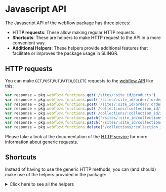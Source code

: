 # Javascript API

The Javascript API of the webflow package has three pieces:

- **HTTP requests**: These allow making regular HTTP requests.
- **Shortcuts**: These are helpers to make HTTP request to the API in a more convenient way.
- **Additional Helpers**: These helpers provide additional features that facilitate or improves the package usage in SLINGR.

## HTTP requests
You can make `GET`,`POST`,`PUT`,`PATCH`,`DELETE` requests to the [webflow API](API_URL_HERE) like this:
```javascript
var response = pkg.webflow.functions.get('/sites/:site_id/products')
var response = pkg.webflow.functions.post('/sites/:site_id/order/:order_id/fulfill', body)
var response = pkg.webflow.functions.post('/sites/:site_id/order/:order_id/fulfill')
var response = pkg.webflow.functions.put('/collections/:collection_id/items/:item_id', body)
var response = pkg.webflow.functions.put('/collections/:collection_id/items/:item_id')
var response = pkg.webflow.functions.patch('/sites/:site_id/collections/:collection_id/items/:item_id/inventory', body)
var response = pkg.webflow.functions.patch('/sites/:site_id/collections/:collection_id/items/:item_id/inventory')
var response = pkg.webflow.functions.delete('/collections/:collection_id/items/:item_id')
```

Please take a look at the documentation of the [HTTP service](https://github.com/slingr-stack/http-service)
for more information about generic requests.

## Shortcuts

Instead of having to use the generic HTTP methods, you can (and should) make use of the helpers provided in the package:
<details>
    <summary>Click here to see all the helpers</summary>

<br>

* API URL: '/collections/:collection_id'
* HTTP Method: 'GET'
* More info: https://developers.webflow.com/reference/get-collection
```javascript
pkg.webflow.functions.collections.get(collectionId)
```
---
* API URL: '/collections/:collection_id/items'
* HTTP Method: 'GET'
* More info: https://developers.webflow.com/reference/get-items
```javascript
pkg.webflow.functions.collections.items.get(collectionId)
```
---
* API URL: '/collections/:collection_id/items'
* HTTP Method: 'POST'
* More info: https://developers.webflow.com/reference/create-item
```javascript
pkg.webflow.functions.collections.items.post(collectionId, body)
```
---
* API URL: '/collections/:collection_id/items/:item_id'
* HTTP Method: 'GET'
* More info: https://developers.webflow.com/reference/get-item
```javascript
pkg.webflow.functions.collection.collections.items.get(collectionId, itemId)
```
---
* API URL: '/collections/:collection_id/items/:item_id'
* HTTP Method: 'PUT'
* More info: https://developers.webflow.com/reference/update-item
```javascript
pkg.webflow.functions.collections.items.put(collectionId, itemId, body)
```
---
* API URL: '/collections/:collection_id/items/:item_id'
* HTTP Method: 'PATCH'
* More info: https://developers.webflow.com/reference/patch-item
```javascript
pkg.webflow.functions.collections.items.patch(collectionId, itemId, body)
```
---
* API URL: '/collections/:collection_id/items/:item_id'
* HTTP Method: 'DELETE'
* More info: https://developers.webflow.com/reference/remove-item
```javascript
pkg.webflow.functions.collection.collections.items.delete(collectionId, itemId)
```
---
* API URL: '/sites'
* HTTP Method: 'GET'
* More info: https://developers.webflow.com/reference/list-sites
```javascript
pkg.webflow.functions.sites.get()
```
---
* API URL: '/sites/:site_id'
* HTTP Method: 'GET'
* More info: https://developers.webflow.com/reference/list-sites
```javascript
pkg.webflow.functions.sites.get()
```
---
* API URL: '/sites/:site_id/collections'
* HTTP Method: 'GET'
* More info: https://developers.webflow.com/reference/list-collections
```javascript
pkg.webflow.functions.sites.collections.get(siteId)
```
---
* API URL: '/sites/:site_id/domains'
* HTTP Method: 'GET'
* More info: https://developers.webflow.com/reference/domains
```javascript
pkg.webflow.functions.sites.domains.get(siteId)
```
---
* API URL: '/sites/:site_id/orders'
* HTTP Method: 'GET'
* More info: https://developers.webflow.com/reference/list-orders
```javascript
pkg.webflow.functions.sites.orders.get(siteId)
```
---
* API URL: '/sites/:site_id/products'
* HTTP Method: 'GET'
* More info: https://developers.webflow.com/reference/list-products
```javascript
pkg.webflow.functions.sites.products.get(siteId)
```
---
* API URL: '/sites/:site_id/products'
* HTTP Method: 'POST'
* More info: https://developers.webflow.com/reference/create-product
```javascript
pkg.webflow.functions.sites.products.post(siteId, body)
```
---
* API URL: '/sites/:site_id/products'
* HTTP Method: 'PATCH'
* More info: https://developers.webflow.com/reference/update-product
```javascript
pkg.webflow.functions.sites.products.patch(siteId, body)
```
---
* API URL: '/sites/:site_id/publish'
* HTTP Method: 'POST'
* More info: https://developers.webflow.com/reference/publish-site
```javascript
pkg.webflow.functions.sites.publish.post(siteId, body)
```
---
* API URL: '/sites/:site_id/users'
* HTTP Method: 'GET'
* More info: https://developers.webflow.com/reference/list-users
```javascript
pkg.webflow.functions.sites.users.get()
```
---
* API URL: '/sites/:site_id/webhooks'
* HTTP Method: 'GET'
* More info: https://developers.webflow.com/reference/list-webhooks
```javascript
pkg.webflow.functions.sites.webhooks.get()
```
---
* API URL: '/sites/:site_id/webhooks'
* HTTP Method: 'POST'
* More info: https://developers.webflow.com/reference/create-webhook
```javascript
pkg.webflow.functions.sites.webhooks.post(siteId, body)
```
---
* API URL: '/sites/:site_id/order/:order_id'
* HTTP Method: 'GET'
* More info: https://developers.webflow.com/reference/get-order
```javascript
pkg.webflow.functions.sites.order.get(siteId, orderId)
```
---
* API URL: '/sites/:site_id/order/:order_id'
* HTTP Method: 'PATCH'
* More info: https://developers.webflow.com/reference/update-order
```javascript
pkg.webflow.functions.sites.order.patch(siteId, orderId, body)
```
---
* API URL: '/sites/:site_id/users/:user_id'
* HTTP Method: 'GET'
* More info: https://developers.webflow.com/reference/list-users
```javascript
pkg.webflow.functions.sites.users.get(siteId)
```
---
* API URL: '/sites/:site_id/users/:user_id'
* HTTP Method: 'PATCH'
* More info: https://developers.webflow.com/reference/update-user
```javascript
pkg.webflow.functions.sites.users.patch(siteId, userId, body)
```
---
* API URL: '/sites/:site_id/users/:user_id'
* HTTP Method: 'DELETE'
* More info: https://developers.webflow.com/reference/delete-user
```javascript
pkg.webflow.functions.sites.users.delete(siteId, userId)
```
---
* API URL: '/sites/:site_id/users/invite'
* HTTP Method: 'POST'
* More info: https://developers.webflow.com/reference/invite-user
```javascript
pkg.webflow.functions.sites.users.invite.post(siteId, body)
```
---
* API URL: '/sites/:site_id/webhooks/:webhook_id'
* HTTP Method: 'GET'
* More info: https://developers.webflow.com/reference/list-webhooks
```javascript
pkg.webflow.functions.sites.webhooks.get(siteId)
```
---
* API URL: '/sites/:site_id/webhooks/:webhook_id'
* HTTP Method: 'DELETE'
* More info: https://developers.webflow.com/reference/remove-webhook
```javascript
pkg.webflow.functions.sites.webhooks.delete(siteId, webhookId)
```
---
* API URL: '/sites/:site_id/order/:order_id/fulfill'
* HTTP Method: 'POST'
* More info: https://developers.webflow.com/reference/fullfit-order
```javascript
pkg.webflow.functions.sites.order.fulfill.post(siteId, orderId, body)
```
---
* API URL: '/sites/:site_id/order/:order_id/refund'
* HTTP Method: 'POST'
* More info: https://developers.webflow.com/reference/refund-order
```javascript
pkg.webflow.functions.sites.order.refund.post(siteId, orderId, body)
```
---
* API URL: '/sites/:site_id/order/:order_id/unfulfill'
* HTTP Method: 'POST'
* More info: https://developers.webflow.com/reference/unfullfit-order
```javascript
pkg.webflow.functions.sites.order.unfulfill.post(siteId, orderId, body)
```
---
* API URL: '/sites/:site_id/products/:product_id/skus'
* HTTP Method: 'POST'
* More info: https://developers.webflow.com/reference/create-sku
```javascript
pkg.webflow.functions.sites.products.skus.post(siteId, productId, body)
```
---
* API URL: '/sites/:site_id/products/:product_id/skus'
* HTTP Method: 'PATCH'
* More info: https://developers.webflow.com/reference/update-sku
```javascript
pkg.webflow.functions.sites.products.skus.patch(siteId, productId, body)
```
---
* API URL: '/sites/:site_id/collections/:collection_id/items/:item_id/inventory'
* HTTP Method: 'GET'
* More info: https://developers.webflow.com/reference/list-inventory
```javascript
pkg.webflow.functions.sites.collections.items.inventory.get(siteId, collectionId, itemId)
```
---
* API URL: '/sites/:site_id/collections/:collection_id/items/:item_id/inventory'
* HTTP Method: 'PATCH'
* More info: https://developers.webflow.com/reference/update-inventory
```javascript
pkg.webflow.functions.sites.collections.items.inventory.patch(siteId, collectionId, itemId, body)
```
---

</details>

